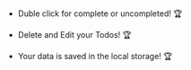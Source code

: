 * Duble click for complete or uncompleted! 🏆

* Delete and Edit your Todos! 🏆

* Your data is saved in the local storage! 🏆